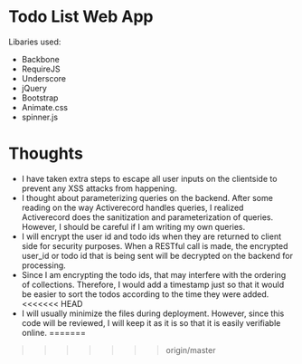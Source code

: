 Todo List Web App
=======
Libaries used:
- Backbone
- RequireJS
- Underscore
- jQuery
- Bootstrap
- Animate.css
- spinner.js

Thoughts
=======
- I have taken extra steps to escape all user inputs on the clientside to prevent any XSS attacks from happening.
- I thought about parameterizing queries on the backend. After some reading on the way Activerecord handles queries, I realized Activerecord does the sanitization and parameterization of queries. However, I should be careful if I am writing my own queries.
- I will encrypt the user id and todo ids when they are returned to client side for security purposes. When a RESTful call is made, the encrypted user_id or todo id that is being sent will be decrypted on the backend for processing.
- Since I am encrypting the todo ids, that may interfere with the ordering of collections. Therefore, I would add a timestamp just so that it would be easier to sort the todos according to the time they were added.
<<<<<<< HEAD
- I will usually minimize the files during deployment. However, since this code will be reviewed, I will keep it as it is so that it is easily verifiable online.
=======
>>>>>>> origin/master
